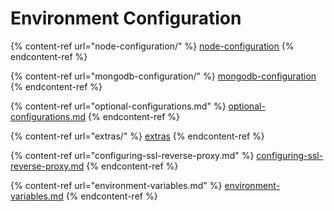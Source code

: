 # Environment Configuration

{% content-ref url="node-configuration/" %}
[node-configuration](node-configuration/)
{% endcontent-ref %}

{% content-ref url="mongodb-configuration/" %}
[mongodb-configuration](mongodb-configuration/)
{% endcontent-ref %}

{% content-ref url="optional-configurations.md" %}
[optional-configurations.md](optional-configurations.md)
{% endcontent-ref %}

{% content-ref url="extras/" %}
[extras](extras/)
{% endcontent-ref %}

{% content-ref url="configuring-ssl-reverse-proxy.md" %}
[configuring-ssl-reverse-proxy.md](configuring-ssl-reverse-proxy.md)
{% endcontent-ref %}

{% content-ref url="environment-variables.md" %}
[environment-variables.md](environment-variables.md)
{% endcontent-ref %}
